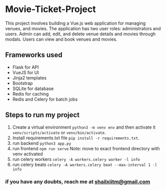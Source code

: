 # Movie-Ticket-Project
This project involves building a Vue.js web application for managing venues, and movies.
The application has two user roles: administrators and users. Admin can add, edit, and
delete venue details and movies through modals. Users can view and book venues and
movies.

## Frameworks used
- Flask for API
- VueJS for UI 
- Jinja2 templates 
- Bootstrap
- SQLite for database 
- Redis for caching
- Redis and Celery for batch jobs


## Steps to run my project
1. Create a virtual environment `python3 -m venv env` and then activate it `venv/scripts/activate` or `venv/bin/activate`.
2. Install requirements.txt file `pip install -r requirements.txt`.
3. run backend `python3 app.py`
4. run frontend `npm run serve` Note: move to exact frontend directory with venv activated
5. run celery workers `celery -A workers.celery worker -l info`
6. run celery beats `celery -A workers.celery beat --max-interval 1 -l info`

### if you have any doubts, reach me at shailxiitm@gmail.com


